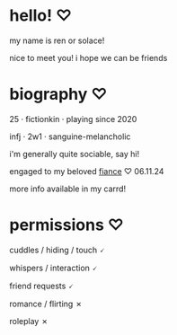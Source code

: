 # hello! ♡

my name is ren or solace!

nice to meet you! i hope we can be friends

# biography ♡

25 · fictionkin · playing since 2020

infj · 2w1 · sanguine-melancholic

i'm generally quite sociable, say hi!

engaged to my beloved [fiance](https://github.com/NOMOREWHATIFS) ♡ 06.11.24

more info available in my carrd!

# permissions ♡

cuddles / hiding / touch 🗸

whispers / interaction 🗸

friend requests 🗸

romance / flirting ✗

roleplay ✗
